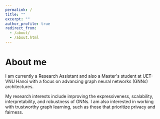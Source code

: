 ```yaml
---
permalink: /
title: ""
excerpt: ""
author_profile: true
redirect_from: 
  - /about/
  - /about.html
---
```


# About me
I am currently a Research Assistant and also a Master's student at UET- VNU Hanoi with a focus on advancing graph neural networks (GNNs) architectures.

My research interests include improving the expressiveness, scalability, interpretability, and robustness of GNNs.
I am also interested in working with trustworthy graph learning, such as those that prioritize privacy and fairness.

